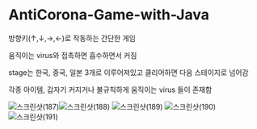 # AntiCorona-Game-with-Java

방향키(↑,↓,→,←)로 작동하는 간단한 게임

움직이는 virus와 접촉하면 흡수하면서 커짐

stage는 한국, 중국, 일본 3개로 이루어져있고 클리어하면 다음 스테이지로 넘어감

각종 아이템, 갑자기 커지거나 불규칙하게 움직이는 virus 들이 존재함

![스크린샷(187)](https://user-images.githubusercontent.com/68889383/168593489-1db372dc-1d58-4598-9ede-b9cfd572d34a.png)![스크린샷(188)](https://user-images.githubusercontent.com/68889383/168593498-5d863bc0-1390-4539-b4d8-e948a96fa8b6.png)
![스크린샷(189)](https://user-images.githubusercontent.com/68889383/168593500-1fff5e88-8a11-4b76-bb82-d72b3b0ecbbb.png)
![스크린샷(190)](https://user-images.githubusercontent.com/68889383/168593502-d25db5a7-9507-40c0-9664-850554d73c4b.png)
![스크린샷(191)](https://user-images.githubusercontent.com/68889383/168593504-dabfe439-8b48-44de-ac60-b87e3c78d2ac.png)

